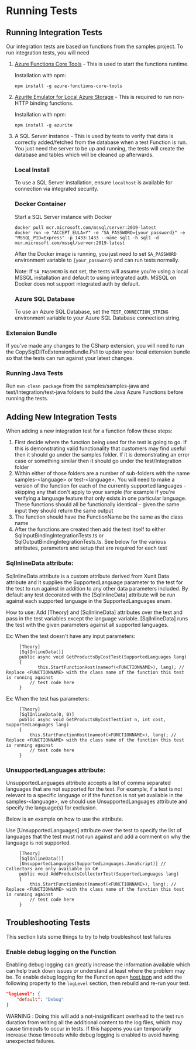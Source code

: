 # Running Tests

## Running Integration Tests
Our integration tests are based on functions from the samples project. To run integration tests, you will need
1. [Azure Functions Core Tools](https://docs.microsoft.com/azure/azure-functions/functions-run-local#install-the-azure-functions-core-tools) - This is used to start the functions runtime.

   Installation with npm:
   ```
   npm install -g azure-functions-core-tools
   ```
2. [Azurite Emulator for Local Azure Storage](https://docs.microsoft.com/azure/storage/common/storage-use-azurite?tabs=npm#install-and-run-azurite) - This is required to run non-HTTP binding functions.

   Installation with npm:
   ```
   npm install -g azurite
   ```
3. A SQL Server instance - This is used by tests to verify that data is correctly added/fetched from the database when a test Function is run. You just need the server to be up and running, the tests will create the database and tables which will be cleaned up afterwards.

     ### Local Install
     To use a SQL Server installation, ensure `localhost` is available for connection via integrated security.

     ### Docker Container
     Start a SQL Server instance with Docker
     ```
     docker pull mcr.microsoft.com/mssql/server:2019-latest
     docker run -e "ACCEPT_EULA=Y" -e "SA_PASSWORD={your_password}" -e "MSSQL_PID=Express" -p 1433:1433 --name sql1 -h sql1 -d mcr.microsoft.com/mssql/server:2019-latest
     ```
     After the Docker image is running, you just need to set `SA_PASSWORD` environment variable to `{your_password}` and can run tests normally.

     Note: If `SA_PASSWORD` is not set, the tests will assume you're using a local MSSQL installation and default to using integrated auth. MSSQL on Docker does not support integrated auth by default.

     ### Azure SQL Database
     To use an Azure SQL Database, set the `TEST_CONNECTION_STRING` environment variable to your Azure SQL Database connection string.

### Extension Bundle
   If you've made any changes to the CSharp extension, you will need to run the CopySqlDllToExtensionBundle.Ps1 to update your local extension bundle so that the tests can run against your latest changes.

### Running Java Tests
   Run `mvn clean package` from the samples/samples-java and test/Integration/test-java folders to build the Java Azure Functions before running the tests.

 ## Adding New Integration Tests
   When adding a new integration test for a function follow these steps:

   1. First decide where the function being used for the test is going to go. If this is demonstrating valid functionality that customers may find useful then it should go under the samples folder. If it is demonstrating an error case or something similar then it should go under the test/Integration folder
   2. Within either of those folders are a number of sub-folders with the name samples-\<language> or test-\<language>. You will need to make a version of the function for each of the currently supported languages - skipping any that don't apply to your sample (for example if you're verifying a language feature that only exists in one particular language. These functions should all be functionally identical - given the same input they should return the same output
   3. The function should have the FunctionName be the same as the class name
   4. After the functions are created then add the test itself to either SqlInputBindingIntegrationTests.ts or SqlOutputBindingIntegrationTests.ts. See below for the various attributes, parameters and setup that are required for each test

   ### SqlInlineData attribute:

   SqlInlineData attribute is a custom attribute derived from Xunit Data attribute and it supplies the SupportedLanguage parameter to the test for the test to run against in addition to any other data parameters included. By default any test decorated with the [SqlInlineData] attribute will be run against each supported language in the SupportedLanguages enum.

   How to use: Add [Theory] and [SqlInlineData] attributes over the test and pass in the test variables except the language variable.
     [SqlInlineData] runs the test with the given parameters against all supported languages.

   Ex: When the test doesn't have any input parameters:
   ```
        [Theory]
        [SqlInlineData()]
        public async void GetProductsByCostTest(SupportedLanguages lang)
        {
               this.StartFunctionHost(nameof(<FUNCTIONNAME>), lang); // Replace <FUNCTIONNAME> with the class name of the function this test is running against
            // test code here
        }
   ```
   Ex: When the test has parameters:

   ```
        [Theory]
        [SqlInlineData(0, 0)]
        public async void GetProductsByCostTest(int n, int cost, SupportedLanguages lang)
        {
            this.StartFunctionHost(nameof(<FUNCTIONNAME>), lang); // Replace <FUNCTIONNAME> with the class name of the function this test is running against
            // test code here
        }
   ```

   ### UnsupportedLanguages attribute:

   UnsupportedLanguages attribute accepts a list of comma separated languages that are not supported for the test. For example, if a test is not relevant to a specific language or if the function is not yet available in the samples-\<language>, we should use UnsupportedLanguages attribute and specify the language(s) for exclusion.

   Below is an example on how to use the attribute.

   Use [UnsupportedLanguages] attribute over the test to specify the list of languages that the test must not run against  and add a comment on why the language is not supported.

   ```
        [Theory]
        [SqlInlineData()]
        [UnsupportedLanguages(SupportedLanguages.JavaScript)] // Collectors are only available in C#
        public void AddProductsCollectorTest(SupportedLanguages lang)
        {
            this.StartFunctionHost(nameof(<FUNCTIONNAME>), lang); // Replace <FUNCTIONNAME> with the class name of the function this test is running against
            // test code here
        }
   ```

## Troubleshooting Tests

This section lists some things to try to help troubleshoot test failures

### Enable debug logging on the Function

Enabling debug logging can greatly increase the information available which can help track down issues or understand at least where the problem may be. To enable debug logging for the Function open [host.json](../samples/samples-csharp/host.json) and add the following property to the `logLevel` section, then rebuild and re-run your test.

```json
"logLevel": {
    "default": "Debug"
}
```

WARNING : Doing this will add a not-insignificant overhead to the test run duration from writing all the additional content to the log files, which may cause timeouts to occur in tests. If this happens you can temporarily increase those timeouts while debug logging is enabled to avoid having unexpected failures.